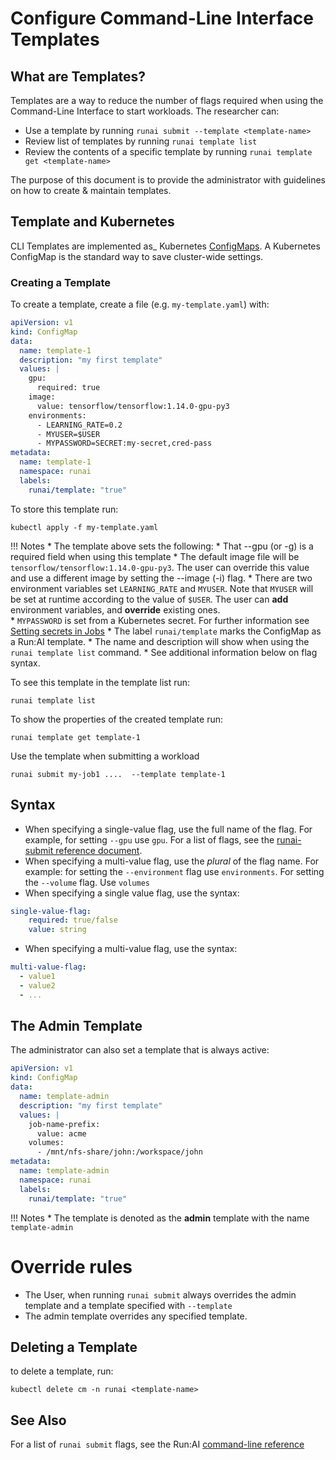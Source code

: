 # Configure Command-Line Interface Templates

## What are Templates?

Templates are a way to reduce the number of flags required when using the Command-Line Interface to start workloads. The researcher can:

*   Use a template by running ``runai submit --template <template-name>``
*   Review list of templates by running ``runai template list``
*   Review the contents of a specific template by running ``runai template get <template-name>``

The purpose of this document is to provide the administrator with guidelines on how to create & maintain templates.

## Template and Kubernetes

CLI Templates are implemented as_ Kubernetes <a href="https://kubernetes.io/docs/tasks/configure-pod-container/configure-pod-configmap/" target="_self">ConfigMaps</a>. A Kubernetes ConfigMap is the standard way to save cluster-wide settings.

### Creating a Template 

To create a template, create a file (e.g. `my-template.yaml`) with:

``` YAML
apiVersion: v1
kind: ConfigMap
data:
  name: template-1
  description: "my first template"
  values: |
    gpu: 
      required: true
    image:
      value: tensorflow/tensorflow:1.14.0-gpu-py3
    environments:
      - LEARNING_RATE=0.2
      - MYUSER=$USER
      - MYPASSWORD=SECRET:my-secret,cred-pass
metadata:
  name: template-1
  namespace: runai
  labels:
    runai/template: "true"
```

To store this template run: 

``` 
kubectl apply -f my-template.yaml 
```

!!! Notes
    *   The template above sets the following:
        * That --gpu (or -g) is a required field when using this template
        * The default image file will be `tensorflow/tensorflow:1.14.0-gpu-py3`. The user can override this value and use a different image by setting the --image (-i) flag. 
        * There are two environment variables set `LEARNING_RATE` and `MYUSER`. Note that `MYUSER` will be set at runtime according to the value of `$USER`. The user can __add__ environment variables, and __override__ existing ones.  
        * `MYPASSWORD` is set from a Kubernetes secret. For further information see [Setting secrets in Jobs](use-secrets.md)
    *   The label `runai/template` marks the ConfigMap as a Run:AI template.
    *   The name and description will show when using the `runai template list` command.
    *   See additional information below on flag syntax.


To see this template in the template list run:

```
runai template list
```

To show the properties of the created template run:

```
runai template get template-1
```

Use the template when submitting a workload

```
runai submit my-job1 ....  --template template-1
```



## Syntax

* When specifying a single-value flag, use the full name of the flag. For example, for setting `--gpu` use `gpu`. For a list of flags, see the [runai-submit reference document](../../Researcher/cli-reference/runai-submit.md). 
* When specifying a multi-value flag, use the _plural_ of the flag name. For example: for setting the `--environment` flag use `environments`. For setting the `--volume` flag. Use `volumes` 
* When specifying a single value flag, use the syntax:
``` YAML
single-value-flag:
    required: true/false
    value: string
```
* When specifying a multi-value flag, use the syntax:
``` YAML
multi-value-flag:
  - value1
  - value2
  - ...
```

## The Admin Template

The administrator can also set a template that is always active:

``` YAML
apiVersion: v1
kind: ConfigMap
data:
  name: template-admin
  description: "my first template"
  values: |
    job-name-prefix:
      value: acme
    volumes:
      - /mnt/nfs-share/john:/workspace/john
metadata:
  name: template-admin
  namespace: runai
  labels:
    runai/template: "true"

```

!!! Notes
    * The template is denoted as the __admin__ template with the name `template-admin`


# Override rules

* The User, when running `runai submit` always overrides the admin template and a template specified with `--template`
* The admin template overrides any specified template.

## Deleting a Template
to delete a template, run:

```
kubectl delete cm -n runai <template-name>
```

## See Also

For a list of `runai submit` flags, see the Run:AI [command-line reference](../../Researcher/cli-reference/runai-submit.md)
